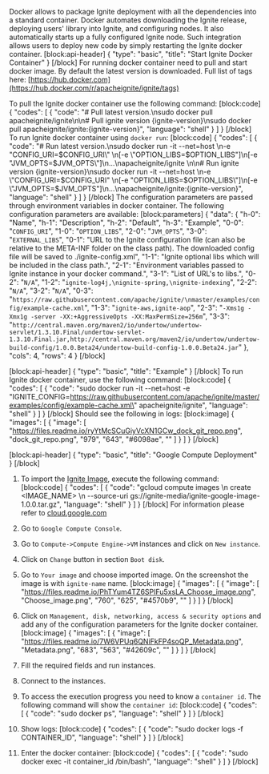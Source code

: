 Docker allows to package Ignite deployment with all the dependencies into a standard container. Docker automates downloading the Ignite release, deploying users' library into Ignite, and configuring nodes. It also automatically starts up a fully configured Ignite node. Such integration allows users to deploy new code by simply restarting the Ignite docker container.
[block:api-header]
{
  "type": "basic",
  "title": "Start Ignite Docker Container"
}
[/block]
For running docker container need to pull and start docker image. By default the latest version is downloaded. Full list of tags here: [https://hub.docker.com](https://hub.docker.com/r/apacheignite/ignite/tags)

To pull the Ignite docker container use the following command:
[block:code]
{
  "codes": [
    {
      "code": "# Pull latest version.\nsudo docker pull apacheignite/ignite\n\n# Pull ignite version {ignite-version}\nsudo docker pull apacheignite/ignite:{ignite-version}",
      "language": "shell"
    }
  ]
}
[/block]
To run Ignite docker container using `docker run`:
[block:code]
{
  "codes": [
    {
      "code": "# Run latest version.\nsudo docker run -it --net=host \n-e \"CONFIG_URI=$CONFIG_URI\" \n[-e \"OPTION_LIBS=$OPTION_LIBS\"]\n[-e \"JVM_OPTS=$JVM_OPTS\"]\n...\napacheignite/ignite \n\n# Run ignite version {ignite-version}\nsudo docker run -it --net=host \n-e \"CONFIG_URI=$CONFIG_URI\" \n[-e \"OPTION_LIBS=$OPTION_LIBS\"]\n[-e \"JVM_OPTS=$JVM_OPTS\"]\n...\napacheignite/ignite:{ignite-version}",
      "language": "shell"
    }
  ]
}
[/block]
The configuration parameters are passed through environment variables in docker container. The following configuration parameters are available:
[block:parameters]
{
  "data": {
    "h-0": "Name",
    "h-1": "Description",
    "h-2": "Default",
    "h-3": "Example",
    "0-0": "`CONFIG_URI`",
    "1-0": "`OPTION_LIBS`",
    "2-0": "`JVM_OPTS`",
    "3-0": "`EXTERNAL_LIBS`",
    "0-1": "URL to the Ignite configuration file (can also be relative to the  META-INF folder on the class path). The downloaded config file will be saved to ./ignite-config.xml",
    "1-1": "Ignite optional libs which will be included in the class path.",
    "2-1": "Environment variables passed to Ignite instance in your docker command.",
    "3-1": "List of URL's to libs.",
    "0-2": "`N/A`",
    "1-2": "`ignite-log4j,\nignite-spring,\nignite-indexing`",
    "2-2": "`N/A`",
    "3-2": "`N/A`",
    "0-3": "`https://raw.githubusercontent.com/apache/ignite/\nmaster/examples/config/example-cache.xml`",
    "1-3": "`ignite-aws,ignite-aop`",
    "2-3": "`-Xms1g -Xmx1g -server -XX:+AggressiveOpts -XX:MaxPermSize=256m`",
    "3-3": "`http://central.maven.org/maven2/io/undertow/undertow-servlet/1.3.10.Final/undertow-servlet-1.3.10.Final.jar,http://central.maven.org/maven2/io/undertow/undertow-build-config/1.0.0.Beta24/undertow-build-config-1.0.0.Beta24.jar`"
  },
  "cols": 4,
  "rows": 4
}
[/block]

[block:api-header]
{
  "type": "basic",
  "title": "Example"
}
[/block]
To run Ignite docker container, use the following command:
[block:code]
{
  "codes": [
    {
      "code": "sudo docker run -it --net=host -e \"IGNITE_CONFIG=https://raw.githubusercontent.com/apache/ignite/master/examples/config/example-cache.xml\" apacheignite/ignite",
      "language": "shell"
    }
  ]
}
[/block]
Should see the following in logs:
[block:image]
{
  "images": [
    {
      "image": [
        "https://files.readme.io/ryYtMcSCuGiyVcXN1GCw_dock_git_repo.png",
        "dock_git_repo.png",
        "979",
        "643",
        "#6098ae",
        ""
      ]
    }
  ]
}
[/block]

[block:api-header]
{
  "type": "basic",
  "title": "Google Compute Deployment"
}
[/block]
1. To import the [Ignite Image](https://storage.googleapis.com/ignite-media/ignite-google-image-1.0.0.tar.gz), execute the following command:
[block:code]
{
  "codes": [
    {
      "code": "gcloud compute images \n  create <IMAGE_NAME> \n  --source-uri gs://ignite-media/ignite-google-image-1.0.0.tar.gz",
      "language": "shell"
    }
  ]
}
[/block]
For information please refer to [cloud.google.com](https://cloud.google.com/compute/docs/images#import_an_image)
    
2. Go to `Google Compute Console`.
3. Go to `Compute->Compute Engine->VM` instances and click on `New instance`.
4. Click on `Change` button in section `Boot disk`.
5. Go to `Your image` and choose imported image. On the screenshot the image is with `ignite-name` name.
[block:image]
{
  "images": [
    {
      "image": [
        "https://files.readme.io/PhTYum4TZ6SPIFu5xsLA_Choose_image.png",
        "Choose_image.png",
        "760",
        "625",
        "#4570b9",
        ""
      ]
    }
  ]
}
[/block]
6. Click on `Management, disk, networking, access & security options` and add any of the configuration parameters for the Ignite docker container.
[block:image]
{
  "images": [
    {
      "image": [
        "https://files.readme.io/7W6VPUq6QNiFkFP4soQP_Metadata.png",
        "Metadata.png",
        "683",
        "563",
        "#42609c",
        ""
      ]
    }
  ]
}
[/block]
7. Fill the required fields and run instances.
8. Connect to the instances.
9. To access the execution progress you need to know a `container id`. The following command will show the `container id`:
[block:code]
{
  "codes": [
    {
      "code": "sudo docker ps",
      "language": "shell"
    }
  ]
}
[/block]
10. Show logs:
[block:code]
{
  "codes": [
    {
      "code": "sudo docker logs -f CONTAINER_ID",
      "language": "shell"
    }
  ]
}
[/block]
 11. Enter the docker container:
[block:code]
{
  "codes": [
    {
      "code": "sudo docker exec -it container_id /bin/bash",
      "language": "shell"
    }
  ]
}
[/block]